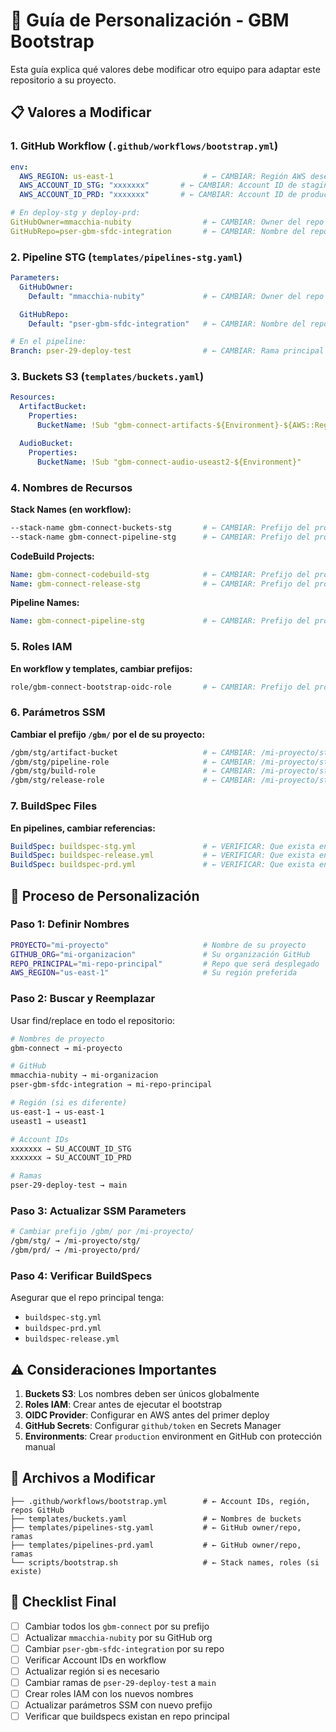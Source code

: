 # 🔧 Guía de Personalización - GBM Bootstrap

Esta guía explica qué valores debe modificar otro equipo para adaptar este repositorio a su proyecto.

## 📋 Valores a Modificar

### 1. GitHub Workflow (`.github/workflows/bootstrap.yml`)

```yaml
env:
  AWS_REGION: us-east-1                    # ← CAMBIAR: Región AWS deseada
  AWS_ACCOUNT_ID_STG: "xxxxxxx"       # ← CAMBIAR: Account ID de staging
  AWS_ACCOUNT_ID_PRD: "xxxxxxx"       # ← CAMBIAR: Account ID de production

# En deploy-stg y deploy-prd:
GitHubOwner=mmacchia-nubity                # ← CAMBIAR: Owner del repo principal
GitHubRepo=pser-gbm-sfdc-integration       # ← CAMBIAR: Nombre del repo principal
```

### 2. Pipeline STG (`templates/pipelines-stg.yaml`)

```yaml
Parameters:
  GitHubOwner:
    Default: "mmacchia-nubity"             # ← CAMBIAR: Owner del repo principal

  GitHubRepo:
    Default: "pser-gbm-sfdc-integration"   # ← CAMBIAR: Nombre del repo principal

# En el pipeline:
Branch: pser-29-deploy-test                # ← CAMBIAR: Rama principal (ej: main)
```

### 3. Buckets S3 (`templates/buckets.yaml`)

```yaml
Resources:
  ArtifactBucket:
    Properties:
      BucketName: !Sub "gbm-connect-artifacts-${Environment}-${AWS::Region}"  # ← CAMBIAR: Prefijo del bucket

  AudioBucket:
    Properties:
      BucketName: !Sub "gbm-connect-audio-useast2-${Environment}"            # ← CAMBIAR: Nombre y región
```

### 4. Nombres de Recursos

**Stack Names (en workflow):**
```bash
--stack-name gbm-connect-buckets-stg       # ← CAMBIAR: Prefijo del proyecto
--stack-name gbm-connect-pipeline-stg      # ← CAMBIAR: Prefijo del proyecto
```

**CodeBuild Projects:**
```yaml
Name: gbm-connect-codebuild-stg            # ← CAMBIAR: Prefijo del proyecto
Name: gbm-connect-release-stg              # ← CAMBIAR: Prefijo del proyecto
```

**Pipeline Names:**
```yaml
Name: gbm-connect-pipeline-stg             # ← CAMBIAR: Prefijo del proyecto
```

### 5. Roles IAM

**En workflow y templates, cambiar prefijos:**
```bash
role/gbm-connect-bootstrap-oidc-role       # ← CAMBIAR: Prefijo del proyecto
```

### 6. Parámetros SSM

**Cambiar el prefijo `/gbm/` por el de su proyecto:**
```bash
/gbm/stg/artifact-bucket                   # ← CAMBIAR: /mi-proyecto/stg/artifact-bucket
/gbm/stg/pipeline-role                     # ← CAMBIAR: /mi-proyecto/stg/pipeline-role
/gbm/stg/build-role                        # ← CAMBIAR: /mi-proyecto/stg/build-role
/gbm/stg/release-role                      # ← CAMBIAR: /mi-proyecto/stg/release-role
```

### 7. BuildSpec Files

**En pipelines, cambiar referencias:**
```yaml
BuildSpec: buildspec-stg.yml               # ← VERIFICAR: Que exista en el repo principal
BuildSpec: buildspec-release.yml           # ← VERIFICAR: Que exista en el repo principal
BuildSpec: buildspec-prd.yml               # ← VERIFICAR: Que exista en el repo principal
```

## 🔄 Proceso de Personalización

### Paso 1: Definir Nombres
```bash
PROYECTO="mi-proyecto"                     # Nombre de su proyecto
GITHUB_ORG="mi-organizacion"               # Su organización GitHub
REPO_PRINCIPAL="mi-repo-principal"         # Repo que será desplegado
AWS_REGION="us-east-1"                     # Su región preferida
```

### Paso 2: Buscar y Reemplazar
Usar find/replace en todo el repositorio:

```bash
# Nombres de proyecto
gbm-connect → mi-proyecto

# GitHub
mmacchia-nubity → mi-organizacion
pser-gbm-sfdc-integration → mi-repo-principal

# Región (si es diferente)
us-east-1 → us-east-1
useast1 → useast1

# Account IDs
xxxxxxx → SU_ACCOUNT_ID_STG
xxxxxxx → SU_ACCOUNT_ID_PRD

# Ramas
pser-29-deploy-test → main
```

### Paso 3: Actualizar SSM Parameters
```bash
# Cambiar prefijo /gbm/ por /mi-proyecto/
/gbm/stg/ → /mi-proyecto/stg/
/gbm/prd/ → /mi-proyecto/prd/
```

### Paso 4: Verificar BuildSpecs
Asegurar que el repo principal tenga:
- `buildspec-stg.yml`
- `buildspec-prd.yml`
- `buildspec-release.yml`

## ⚠️ Consideraciones Importantes

1. **Buckets S3**: Los nombres deben ser únicos globalmente
2. **Roles IAM**: Crear antes de ejecutar el bootstrap
3. **OIDC Provider**: Configurar en AWS antes del primer deploy
4. **GitHub Secrets**: Configurar `github/token` en Secrets Manager
5. **Environments**: Crear `production` environment en GitHub con protección manual

## 📁 Archivos a Modificar

```
├── .github/workflows/bootstrap.yml        # ← Account IDs, región, repos GitHub
├── templates/buckets.yaml                 # ← Nombres de buckets
├── templates/pipelines-stg.yaml           # ← GitHub owner/repo, ramas
├── templates/pipelines-prd.yaml           # ← GitHub owner/repo, ramas
└── scripts/bootstrap.sh                   # ← Stack names, roles (si existe)
```

## 🎯 Checklist Final

- [ ] Cambiar todos los `gbm-connect` por su prefijo
- [ ] Actualizar `mmacchia-nubity` por su GitHub org
- [ ] Cambiar `pser-gbm-sfdc-integration` por su repo
- [ ] Verificar Account IDs en workflow
- [ ] Actualizar región si es necesario
- [ ] Cambiar ramas de `pser-29-deploy-test` a `main`
- [ ] Crear roles IAM con los nuevos nombres
- [ ] Actualizar parámetros SSM con nuevo prefijo
- [ ] Verificar que buildspecs existan en repo principal